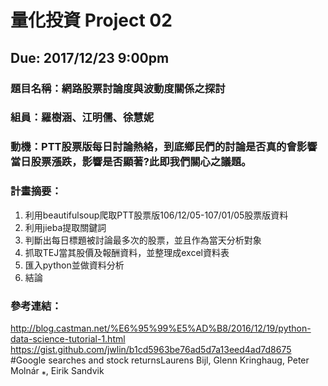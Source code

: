 # 量化投資 Project 02
## Due: 2017/12/23 9:00pm

### 題目名稱：網路股票討論度與波動度關係之探討

### 組員：羅樹涵、江明儒、徐慧妮

### 動機：PTT股票版每日討論熱絡，到底鄉民們的討論是否真的會影響當日股票漲跌，影響是否顯著?此即我們關心之議題。


### 計畫摘要：
1. 利用beautifulsoup爬取PTT股票版106/12/05-107/01/05股票版資料
2. 利用jieba提取關鍵詞
3. 判斷出每日標題被討論最多次的股票，並且作為當天分析對象
4. 抓取TEJ當其股價及報酬資料，並整理成excel資料表
5. 匯入python並做資料分析
6. 結論


### 參考連結：
http://blog.castman.net/%E6%95%99%E5%AD%B8/2016/12/19/python-data-science-tutorial-1.html
https://gist.github.com/jwlin/b1cd5963be76ad5d7a13eed4ad7d8675
#Google searches and stock returnsLaurens Bijl, Glenn Kringhaug, Peter Molnár ⁎, Eirik Sandvik
